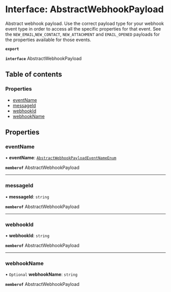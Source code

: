 # Interface: AbstractWebhookPayload

Abstract webhook payload. Use the correct payload type for your webhook event type in order to access all the specific properties for that event. See the `NEW_EMAIL`,`NEW_CONTACT`, `NEW_ATTACHMENT` and `EMAIL_OPENED` payloads for the properties available for those events.

**`export`**

**`interface`** AbstractWebhookPayload

## Table of contents

### Properties

- [eventName](AbstractWebhookPayload.md#eventname)
- [messageId](AbstractWebhookPayload.md#messageid)
- [webhookId](AbstractWebhookPayload.md#webhookid)
- [webhookName](AbstractWebhookPayload.md#webhookname)

## Properties

### <a id="eventname" name="eventname"></a> eventName

• **eventName**: [`AbstractWebhookPayloadEventNameEnum`](../enums/AbstractWebhookPayloadEventNameEnum.md)

**`memberof`** AbstractWebhookPayload

___

### <a id="messageid" name="messageid"></a> messageId

• **messageId**: `string`

**`memberof`** AbstractWebhookPayload

___

### <a id="webhookid" name="webhookid"></a> webhookId

• **webhookId**: `string`

**`memberof`** AbstractWebhookPayload

___

### <a id="webhookname" name="webhookname"></a> webhookName

• `Optional` **webhookName**: `string`

**`memberof`** AbstractWebhookPayload
